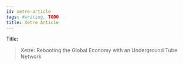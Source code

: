 ```yaml
---
id: xetre-article
tags: #writing, TODO
title: Xetre Article
---
```


Title:

> Xetre: Rebooting the Global Economy with an Underground Tube Network